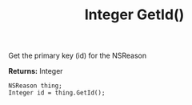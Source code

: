 ﻿---
uid: crmscript_ref_NSReason_GetId
title: Integer GetId()
intellisense: NSReason.GetId
keywords: NSReason, GetId
so.topic: reference
---

Get the primary key (id) for the NSReason

**Returns:** Integer

```crmscript
NSReason thing;
Integer id = thing.GetId();
```


